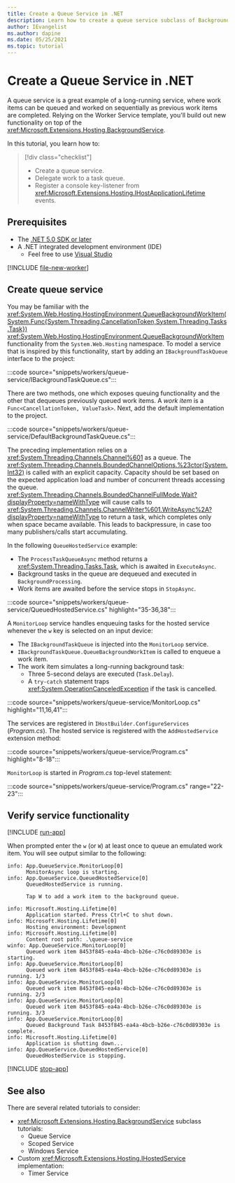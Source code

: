 ```yaml
---
title: Create a Queue Service in .NET
description: Learn how to create a queue service subclass of BackgroundService in .NET.
author: IEvangelist
ms.author: dapine
ms.date: 05/25/2021
ms.topic: tutorial
---
```


# Create a Queue Service in .NET

A queue service is a great example of a long-running service, where work items can be queued and worked on sequentially as previous work items are completed. Relying on the Worker Service template, you'll build out new functionality on top of the <xref:Microsoft.Extensions.Hosting.BackgroundService>.

In this tutorial, you learn how to:

> [!div class="checklist"]
>
> - Create a queue service.
> - Delegate work to a task queue.
> - Register a console key-listener from <xref:Microsoft.Extensions.Hosting.IHostApplicationLifetime> events.

## Prerequisites

- The [.NET 5.0 SDK or later](https://dotnet.microsoft.com/download/dotnet)
- A .NET integrated development environment (IDE)
  - Feel free to use [Visual Studio](https://visualstudio.microsoft.com)

<!-- ## Create a new project -->
[!INCLUDE [file-new-worker](includes/file-new-worker.md)]

## Create queue service

You may be familiar with the <xref:System.Web.Hosting.HostingEnvironment.QueueBackgroundWorkItem(System.Func{System.Threading.CancellationToken,System.Threading.Tasks.Task})> <xref:System.Web.Hosting.HostingEnvironment.QueueBackgroundWorkItem> functionality from the `System.Web.Hosting` namespace. To model a service that is inspired by this functionality, start by adding an `IBackgroundTaskQueue` interface to the project:

:::code source="snippets/workers/queue-service/IBackgroundTaskQueue.cs":::

There are two methods, one which exposes queuing functionality and the other that dequeues previously queued work items. A *work item* is a `Func<CancellationToken, ValueTask>`. Next, add the default implementation to the project.

:::code source="snippets/workers/queue-service/DefaultBackgroundTaskQueue.cs":::

The preceding implementation relies on a <xref:System.Threading.Channels.Channel%601> as a queue. The <xref:System.Threading.Channels.BoundedChannelOptions.%23ctor(System.Int32)> is called with an explicit capacity. Capacity should be set based on the expected application load and number of concurrent threads accessing the queue. <xref:System.Threading.Channels.BoundedChannelFullMode.Wait?displayProperty=nameWithType> will cause calls to <xref:System.Threading.Channels.ChannelWriter%601.WriteAsync%2A?displayProperty=nameWithType> to return a task, which completes only when space became available. This leads to backpressure, in case too many publishers/calls start accumulating.

In the following `QueueHostedService` example:

- The `ProcessTaskQueueAsync` method returns a <xref:System.Threading.Tasks.Task>, which is awaited in `ExecuteAsync`.
- Background tasks in the queue are dequeued and executed in `BackgroundProcessing`.
- Work items are awaited before the service stops in `StopAsync`.

:::code source="snippets/workers/queue-service/QueuedHostedService.cs" highlight="35-36,38":::

A `MonitorLoop` service handles enqueuing tasks for the hosted service whenever the `w` key is selected on an input device:

- The `IBackgroundTaskQueue` is injected into the `MonitorLoop` service.
- `IBackgroundTaskQueue.QueueBackgroundWorkItem` is called to enqueue a work item.
- The work item simulates a long-running background task:
  - Three 5-second delays are executed (`Task.Delay`).
  - A `try-catch` statement traps <xref:System.OperationCanceledException> if the task is cancelled.

:::code source="snippets/workers/queue-service/MonitorLoop.cs" highlight="11,16,41":::

The services are registered in `IHostBuilder.ConfigureServices` (*Program.cs*). The hosted service is registered with the `AddHostedService` extension method:

:::code source="snippets/workers/queue-service/Program.cs" highlight="8-18":::

`MonitorLoop` is started in *Program.cs* top-level statement:

:::code source="snippets/workers/queue-service/Program.cs" range="22-23":::

## Verify service functionality

[!INCLUDE [run-app](includes/run-app.md)]

When prompted enter the `w` (or `W`) at least once to queue an emulated work item. You will see output similar to the following:

```Output
info: App.QueueService.MonitorLoop[0]
      MonitorAsync loop is starting.
info: App.QueueService.QueuedHostedService[0]
      QueuedHostedService is running.

      Tap W to add a work item to the background queue.

info: Microsoft.Hosting.Lifetime[0]
      Application started. Press Ctrl+C to shut down.
info: Microsoft.Hosting.Lifetime[0]
      Hosting environment: Development
info: Microsoft.Hosting.Lifetime[0]
      Content root path: .\queue-service
winfo: App.QueueService.MonitorLoop[0]
      Queued work item 8453f845-ea4a-4bcb-b26e-c76c0d89303e is starting.
info: App.QueueService.MonitorLoop[0]
      Queued work item 8453f845-ea4a-4bcb-b26e-c76c0d89303e is running. 1/3
info: App.QueueService.MonitorLoop[0]
      Queued work item 8453f845-ea4a-4bcb-b26e-c76c0d89303e is running. 2/3
info: App.QueueService.MonitorLoop[0]
      Queued work item 8453f845-ea4a-4bcb-b26e-c76c0d89303e is running. 3/3
info: App.QueueService.MonitorLoop[0]
      Queued Background Task 8453f845-ea4a-4bcb-b26e-c76c0d89303e is complete.
info: Microsoft.Hosting.Lifetime[0]
      Application is shutting down...
info: App.QueueService.QueuedHostedService[0]
      QueuedHostedService is stopping.
```

[!INCLUDE [stop-app](includes/stop-app.md)]

## See also

There are several related tutorials to consider:

- <xref:Microsoft.Extensions.Hosting.BackgroundService> subclass tutorials:
  - Queue Service
  - Scoped Service
  - Windows Service
- Custom <xref:Microsoft.Extensions.Hosting.IHostedService> implementation:
  - Timer Service
